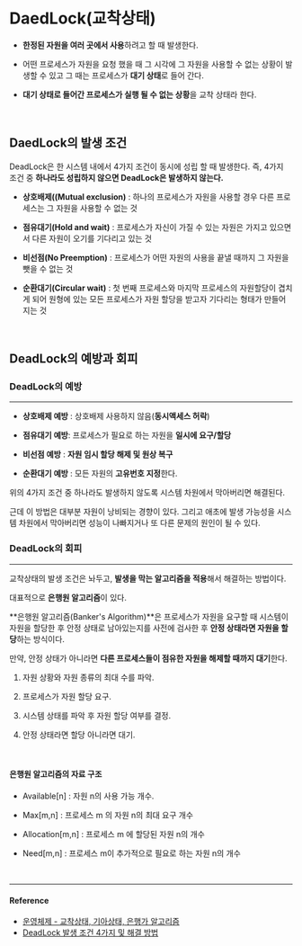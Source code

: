 # DaedLock(교착상태)

- **한정된 자원을 여러 곳에서 사용**하려고 할 때 발생한다.

- 어떤 프로세스가 자원을 요청 했을 때 그 시각에 그 자원을 사용할 수 없는 상황이 발생할 수 있고 그 때는 프로세스가 **대기 상태**로 들어 간다.

- **대기 상태로 들어간 프로세스가 실행 될 수 없는 상황**을 교착 상태라 한다.

<br/>

## DaedLock의 발생 조건

DeadLock은 한 시스템 내에서 4가지 조건이 동시에 성립 할 때 발생한다. 즉, 4가지 조건 중 **하나라도 성립하지 않으면 DeadLock은 발생하지 않는다.**

- **상호배제((Mutual exclusion)** : 하나의 프로세스가 자원을 사용할 경우 다른 프로세스는 그 자원을 사용할 수 없는 것

- **점유대기(Hold and wait)** :  프로세스가 자신이 가질 수 있는 자원은 가지고 있으면서 다른 자원이 오기를 기다리고 있는 것

- **비선점(No Preemption)** : 프로세스가 어떤 자원의 사용을 끝낼 때까지 그 자원을 뺏을 수 없는 것

- **순환대기(Circular wait)** : 첫 번째 프로세스와 마지막 프로세스의 자원할당이 겹치게 되어 원형에 있는 모든 프로세스가 자원 할당을 받고자 기다리는 형태가 만들어지는 것

<br/>

## DeadLock의 예방과 회피

### DeadLock의 예방

---

- **상호배제 예방** : 상호배제 사용하지 않음(**동시액세스 허락**)

- **점유대기 예방**: 프로세스가 필요로 하는 자원을 **일시에 요구/할당**

- **비선점 예방** : **자원 임시 할당 해제 및 원상 복구**

- **순환대기 예방** : 모든 자원의 **고유번호 지정**한다.

위의 4가지 조건 중 하나라도 발생하지 않도록 시스템 차원에서 막아버리면 해결된다.

근데 이 방법은 대부분 자원이 낭비되는 경향이 있다. 그리고 애초에 발생 가능성을 시스템 차원에서 막아버리면 성능이 나빠지거나 또 다른 문제의 원인이 될 수 있다.

### DeadLock의 회피

---

교착상태의 발생 조건은 놔두고, **발생을 막는 알고리즘을 적용**해서 해결하는 방법이다.

대표적으로 **은행원 알고리즘**이 있다.

**은행원 알고리즘(Banker's Algorithm)**은 프로세스가 자원을 요구할 때 시스템이 자원을 할당한 후 안정 상태로 남아있는지를 사전에 검사한 후 **안정 상태라면 자원을 할당**하는 방식이다.

만약, 안정 상태가 아니라면 **다른 프로세스들이 점유한 자원을 해제할 때까지 대기**한다.

1. 자원 상황와 자원 종류의 최대 수를 파악.

2. 프로세스가 자원 할당 요구.

3. 시스템 상태를 파악 후 자원 할당 여부를 결정.

4. 안정 상태라면 할당 아니라면 대기.

<br/>

#### 은행원 알고리즘의 자료 구조

- Available[n] : 자원 n의 사용 가능 개수.

- Max[m,n] : 프로세스 m 의 자원 n의 최대 요구 개수 

- Allocation[m,n] : 프로세스 m 에 할당된 자원 n의 개수

- Need[m,n] : 프로세스 m이 추가적으로 필요로 하는 자원 n의 개수

<br/>

---

#### Reference

- [운영체제 - 교착상태, 기아상태, 은행가 알고리즘](https://m.blog.naver.com/PostView.nhn?blogId=dong5053&logNo=220717510273&proxyReferer=https%3A%2F%2Fwww.google.com%2F)
- [DeadLock 발생 조건 4가지 및 해결 방법](https://blog.lael.be/post/1304)
